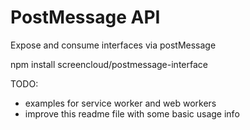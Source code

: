 # PostMessage API

Expose and consume interfaces via postMessage

npm install screencloud/postmessage-interface

TODO:

- examples for service worker and web workers
- improve this readme file with some basic usage info

